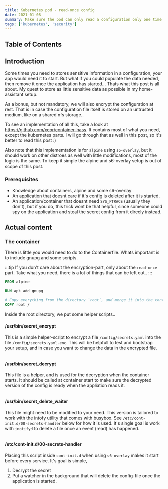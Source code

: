 ```yaml
---
title: Kubernetes pod - read-once config
date: 2021-01-08
summary: Make sure the pod can only read a configuration only one time
tags: ['kubernetes', 'security']
---
```


## Table of Contents

## Introduction

Some times you need to stores sensitive information in a configuration, your app would need it to start.
But what if you could populate the data needed, then remove it once the application has started...
Thats what this post is all about. My quest to store as little sensitive data as possible in my home-assistant setup.

As a bonus, but not mandatory, we will also encrypt the configuration at rest. That is in case the configuration file itself is stored on an untrusted medium, like on a shared nfs storage..

To see an implementation of all this, take a look at https://github.com/xeor/container-hass. It contains most of what you need, except the kubernetes parts. I will go through that as well in this post, so it's better to read this post :)

Also note that this implememtation is for `alpine` using `s6-overlay`, but it should work on other distroes as well with little modifications, most of the logic is the same. To keep it simple the alpine and s6-overlay setup is out of scope of this post.

### Prerequisites

* Knowledge about containers, alpine and some s6-overlay
* An application that doesnt care if it's config is deleted after it is started.
* An application/container that doesnt need `SYS_PTRACE` (usually they don't), but if you do, this trick wont be that helpful, since someone could spy on the application and steal the secret config from it direcly instead.

## Actual content

### The container

There is little you would need to do to the Containerfile. Whats important is to include gnupg and some scripts.

:::tip
If you don't care about the encryption-part, only about the `read-once` part. Take what you need, there is a lot of things that can be left out..
:::

```dockerfile
FROM alpine

RUN apk add gnupg

# Copy everything from the directory `root`, and merge it into the container
COPY root /
```

Inside the root directory, we put some helper scripts..

#### /usr/bin/secret_encrypt

This is a simple helper-script to encrypt a file `/config/secrets.yaml` into the file `/config/secrets.yaml.enc`. This will be helpfull to test and bootstrap your setup, and in case you want to change the data in the encrypted file.

```shell{codeTitle: "In root/usr/bin/secret_encrypt"}{file=./secret_encrypt}
```

#### /usr/bin/secret_decrypt

This file is a helper, and is used for the decryption when the container starts.
It should be called at container start to make sure the decrypted version of the config is ready when the appliation reads it.

```shell{codeTitle: "In root/usr/bin/secret_decrypt"}{file=./secret_decrypt}
```

#### /usr/bin/secret_delete_waiter

This file might need to be modified to your need. This version is tailored to work with the intofy utility that comes with busybox.
See `/etc/cont-init.d/00-secrets-handler` below for how it is used. It's single goal is work with `inotifyd` to delete a file once an event (read) has happened.

```shell{codeTitle: "In root/usr/bin/secret_delete_waiter"}{file=./secret_delete_waiter}
```

#### /etc/cont-init.d/00-secrets-handler

Placing this script inside `cont-init.d` when using `s6-overlay` makes it start before every service.
It's goal is simple,

1. Decrypt the secret
2. Put a watcher in the background that will delete the config-file once the application is started.

```shell{codeTitle: "In root/etc/cont-init.d/00-secrets-handler"}{file=./00-secrets-handler}
```